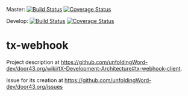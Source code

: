 Master:
[![Build Status](https://travis-ci.org/unfoldingWord-dev/tx-webhook.svg?branch=master)](https://travis-ci.org/unfoldingWord-dev/tx-webhook) [![Coverage Status](https://coveralls.io/repos/github/unfoldingWord-dev/tx-webhook/badge.svg?branch=master)](https://coveralls.io/github/unfoldingWord-dev/tx-webhook?branch=master)

Develop:
[![Build Status](https://travis-ci.org/unfoldingWord-dev/tx-webhook.svg?branch=develop)](https://travis-ci.org/unfoldingWord-dev/tx-webhook) [![Coverage Status](https://coveralls.io/repos/github/unfoldingWord-dev/tx-webhook/badge.svg?branch=develop)](https://coveralls.io/github/unfoldingWord-dev/tx-webhook?branch=develop)

# tx-webhook

Project description at https://github.com/unfoldingWord-dev/door43.org/wiki/tX-Development-Architecture#tx-webhook-client.

Issue for its creation at https://github.com/unfoldingWord-dev/door43.org/issues
